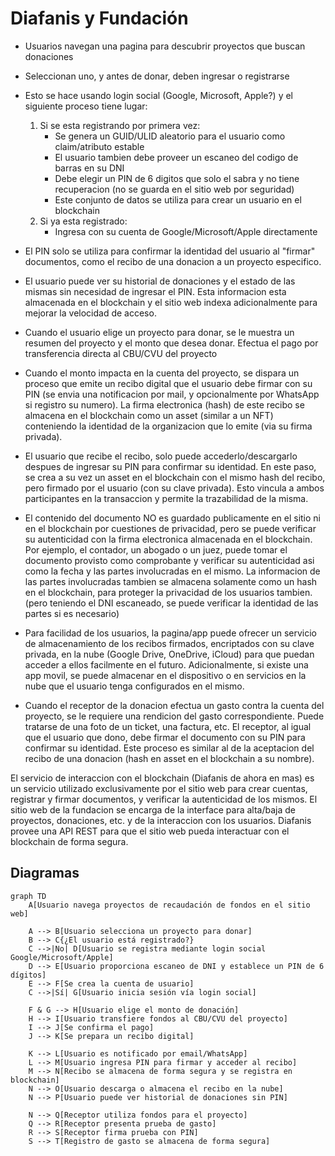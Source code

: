 # Diafanis y Fundación

* Usuarios navegan una pagina para descubrir proyectos que buscan donaciones
* Seleccionan uno, y antes de donar, deben ingresar o registrarse
* Esto se hace usando login social (Google, Microsoft, Apple?) y el siguiente proceso tiene 
  lugar:
    1. Si se esta registrando por primera vez:
       - Se genera un GUID/ULID aleatorio para el usuario como claim/atributo estable
       - El usuario tambien debe proveer un escaneo del codigo de barras en su DNI
       - Debe elegir un PIN de 6 digitos que solo el sabra y no tiene recuperacion (no se guarda en el sitio 
         web por seguridad)
       - Este conjunto de datos se utiliza para crear un usuario en el blockchain
    2. Si ya esta registrado:
        - Ingresa con su cuenta de Google/Microsoft/Apple directamente
* El PIN solo se utiliza para confirmar la identidad del usuario al "firmar" documentos, 
  como el recibo de una donacion a un proyecto especifico.
* El usuario puede ver su historial de donaciones y el estado de las mismas sin necesidad de 
  ingresar el PIN. Esta informacion esta almacenada en el blockchain y el sitio web indexa 
  adicionalmente para mejorar la velocidad de acceso.

* Cuando el usuario elige un proyecto para donar, se le muestra un resumen del proyecto y 
  el monto que desea donar. Efectua el pago por transferencia directa al CBU/CVU del proyecto
* Cuando el monto impacta en la cuenta del proyecto, se dispara un proceso que emite un recibo 
  digital que el usuario debe firmar con su PIN (se envia una notificacion por mail, y opcionalmente 
  por WhatsApp si registro su numero). La firma electronica (hash) de este recibo se almacena en 
  el blockchain como un asset (similar a un NFT) conteniendo la identidad de la organizacion que 
  lo emite (via su firma privada). 
* El usuario que recibe el recibo, solo puede accederlo/descargarlo despues de ingresar su PIN 
  para confirmar su identidad. En este paso, se crea a su vez un asset en el blockchain con el 
  mismo hash del recibo, pero firmado por el usuario (con su clave privada). Esto vincula a 
  ambos participantes en la transaccion y permite la trazabilidad de la misma.
* El contenido del documento NO es guardado publicamente en el sitio ni en el blockchain por 
  cuestiones de privacidad, pero se puede verificar su autenticidad con la firma electronica 
  almacenada en el blockchain. Por ejemplo, el contador, un abogado o un juez, puede tomar 
  el documento provisto como comprobante y verificar su autenticidad asi como la fecha y las 
  partes involucradas en el mismo. La informacion de las partes involucradas tambien se almacena 
  solamente como un hash en el blockchain, para proteger la privacidad de los usuarios tambien.
  (pero teniendo el DNI escaneado, se puede verificar la identidad de las partes si es necesario)
* Para facilidad de los usuarios, la pagina/app puede ofrecer un servicio de almacenamiento 
  de los recibos firmados, encriptados con su clave privada, en la nube (Google Drive, OneDrive, 
  iCloud) para que puedan acceder a ellos facilmente en el futuro. Adicionalmente, si existe 
  una app movil, se puede almacenar en el dispositivo o en servicios en la nube que el usuario 
  tenga configurados en el mismo.
* Cuando el receptor de la donacion efectua un gasto contra la cuenta del proyecto, se le 
  requiere una rendicion del gasto correspondiente. Puede tratarse de una foto de un ticket, 
  una factura, etc. El receptor, al igual que el usuario que dono, debe firmar el documento 
  con su PIN para confirmar su identidad. Este proceso es similar al de la aceptacion del 
  recibo de una donacion (hash en asset en el blockchain a su nombre).

El servicio de interaccion con el blockchain (Diafanis de ahora en mas) es un servicio utilizado 
exclusivamente por el sitio web para crear cuentas, registrar y firmar documentos, y verificar 
la autenticidad de los mismos. El sitio web de la fundacion se encarga de la interface
para alta/baja de proyectos, donaciones, etc. y de la interaccion con los usuarios. Diafanis 
provee una API REST para que el sitio web pueda interactuar con el blockchain de forma segura.

## Diagramas

```mermaid
graph TD
    A[Usuario navega proyectos de recaudación de fondos en el sitio web]

    A --> B[Usuario selecciona un proyecto para donar]
    B --> C{¿El usuario está registrado?}
    C -->|No| D[Usuario se registra mediante login social Google/Microsoft/Apple]
    D --> E[Usuario proporciona escaneo de DNI y establece un PIN de 6 dígitos]
    E --> F[Se crea la cuenta de usuario]
    C -->|Sí| G[Usuario inicia sesión vía login social]

    F & G --> H[Usuario elige el monto de donación]
    H --> I[Usuario transfiere fondos al CBU/CVU del proyecto]
    I --> J[Se confirma el pago]
    J --> K[Se prepara un recibo digital]

    K --> L[Usuario es notificado por email/WhatsApp]
    L --> M[Usuario ingresa PIN para firmar y acceder al recibo]
    M --> N[Recibo se almacena de forma segura y se registra en blockchain]
    N --> O[Usuario descarga o almacena el recibo en la nube]
    N --> P[Usuario puede ver historial de donaciones sin PIN]

    N --> Q[Receptor utiliza fondos para el proyecto]
    Q --> R[Receptor presenta prueba de gasto]
    R --> S[Receptor firma prueba con PIN]
    S --> T[Registro de gasto se almacena de forma segura]
```